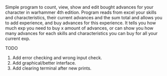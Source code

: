 Simple program to count, view, show and edit bought advances for your character in warhammer 4th edition.
Program reads from excel your skills and characteristics, their current advances and the sum total
and allows you to add experience, and buy advances for this experience. 
It tells you how much exp you need to buy x amount of advances, or can show you how many advances for 
each skills and characteristics you can buy for all your current exp.

TODO

1. Add error checking and wrong input check.
2. Add graphical/better interface.
3. Add clearing terminal after new prints.
